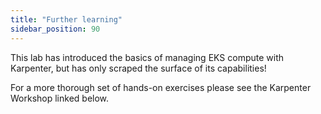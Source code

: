 ```yaml
---
title: "Further learning"
sidebar_position: 90
---
```


This lab has introduced the basics of managing EKS compute with Karpenter, but has only scraped the surface of its capabilities!

For a more thorough set of hands-on exercises please see the Karpenter Workshop linked below.

<LaunchButton url="https://catalog.workshops.aws/karpenter" label="Karpenter Workshop" />
